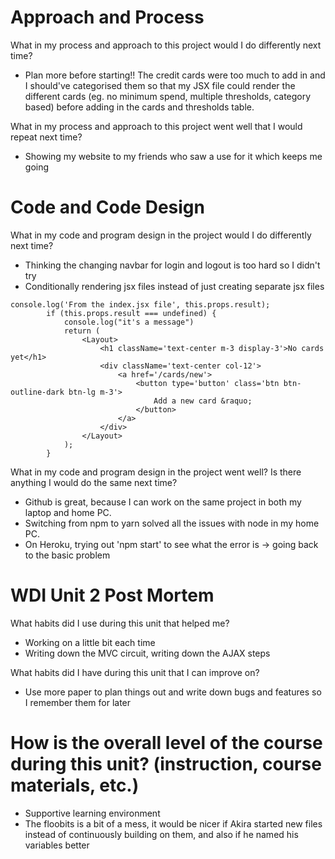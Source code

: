 # Approach and Process
What in my process and approach to this project would I do differently next time?
- Plan more before starting!! The credit cards were too much to add in and I should've categorised them so that my JSX file could render the different cards (eg. no minimum spend, multiple thresholds, category based) before adding in the cards and thresholds table. 


What in my process and approach to this project went well that I would repeat next time?
- Showing my website to my friends who saw a use for it which keeps me going


# Code and Code Design
What in my code and program design in the project would I do differently next time?
- Thinking the changing navbar for login and logout is too hard so I didn't try
- Conditionally rendering jsx files instead of just creating separate jsx files

``` 
console.log('From the index.jsx file', this.props.result);
		if (this.props.result === undefined) {
			console.log("it's a message")
			return (
				<Layout>
					<h1 className='text-center m-3 display-3'>No cards yet</h1>
					<div className='text-center col-12'>
						<a href='/cards/new'>
							<button type='button' class='btn btn-outline-dark btn-lg m-3'>
								Add a new card &raquo;
							</button>
						</a>
					</div>
				</Layout>
			);
		}
``` 


What in my code and program design in the project went well? Is there anything I would do the same next time?
- Github is great, because I can work on the same project in both my laptop and home PC. 
- Switching from npm to yarn solved all the issues with node in my home PC. 
- On Heroku, trying out 'npm start' to see what the error is -> going back to the basic problem


# WDI Unit 2 Post Mortem
What habits did I use during this unit that helped me?
- Working on a little bit each time
- Writing down the MVC circuit, writing down the AJAX steps


What habits did I have during this unit that I can improve on?
- Use more paper to plan things out and write down bugs and features so I remember them for later


# How is the overall level of the course during this unit? (instruction, course materials, etc.)
- Supportive learning environment
- The floobits is a bit of a mess, it would be nicer if Akira started new files instead of continuously building on them, and also if he named his variables better